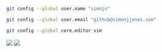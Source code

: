 ```sh
git config --global user.name "simojo"

git config --global user.email "github@simonjjones.com"

git config --global core.editor vim
```

<img align="center" src="https://github-readme-stats.vercel.app/api?username=x0rzkov&count_private=true&show_icons=true&theme=dark" />
<img align="center" src="https://github-readme-stats.vercel.app/api/top-langs/?username=x0rzkov&theme=dark&hide=html" />

